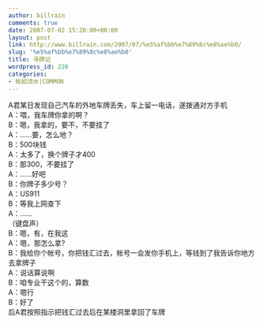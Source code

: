```yaml
---
author: billrain
comments: true
date: 2007-07-02 15:20:00+00:00
layout: post
link: http://www.billrain.com/2007/07/%e5%af%bb%e7%89%8c%e8%ae%b0/
slug: '%e5%af%bb%e7%89%8c%e8%ae%b0'
title: 寻牌记
wordpress_id: 226
categories:
- 帐如流水|COMMON
---
```


A君某日发现自己汽车的外地车牌丢失，车上留一电话，遂拨通对方手机  
A：喂，我车牌你拿的啊？  
B：嗯，我拿的，要不，不要挂了  
A：……要，怎么地？  
B：500块钱  
A：太多了，换个牌子才400  
B：那300，不要挂了  
A：……好吧  
B：你牌子多少号？  
A：US911  
B：等我上网查下  
A：……  
（键盘声）  
B：嗯，有，在我这  
A：嗯，那怎么拿?  
B：我给你个帐号，你把钱汇过去，帐号一会发你手机上，等钱到了我告诉你地方去拿牌子     
A：说话算说啊  
B：咱专业干这个的，算数  
A：嗯行  
B：好了  
后A君按照指示把钱汇过去后在某楼洞里拿回了车牌
